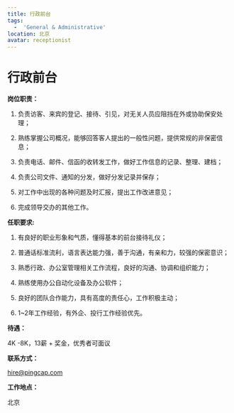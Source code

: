 ```yaml
---
title: 行政前台
tags:
  -  'General & Administrative'
location: 北京
avatar: receptionist
---
```


# 行政前台

**岗位职责：**

1. 负责访客、来宾的登记、接待、引见，对无关人员应阻挡在外或协助保安处理；

2. 熟练掌握公司概况，能够回答客人提出的一般性问题，提供常规的非保密信息；

3. 负责电话、邮件、信函的收转发工作，做好工作信息的记录、整理、建档； 

4. 负责公司文件、通知的分发，做好分发记录并保存； 

5. 对工作中出现的各种问题及时汇报，提出工作改进意见； 

6. 完成领导交办的其他工作。

**任职要求:**

1. 有良好的职业形象和气质，懂得基本的前台接待礼仪； 

2. 普通话标准流利，语言表达能力强，善于沟通，有亲和力，较强的保密意识； 

3. 熟悉行政、办公室管理相关工作流程，良好的沟通、协调和组织能力；

4. 熟练使用办公自动化设备及办公软件； 

5. 良好的团队合作能力，具有高度的责任心，工作积极主动；

6. 1~2年工作经验，有外企、投行工作经验优先。

**待遇：**

4K -8K，13薪 + 奖金，优秀者可面议

**联系方式：**

hire@pingcap.com

**工作地点：**

北京

